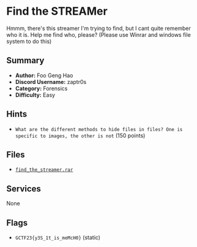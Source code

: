 # Find the STREAMer
Hmmm, there's this streamer I'm trying to find, but I cant quite remember who it is. Help me find who, please?
(Please use Winrar and windows file system to do this)

## Summary
- **Author:** Foo Geng Hao
- **Discord Username:** zaptr0s
- **Category:** Forensics
- **Difficulty:** Easy

## Hints
- `What are the different methods to hide files in files? One is specific to images, the other is not` (150 points)

## Files
- [`find_the_streamer.rar`](dist\find_the_streamer.rar)


## Services
None

## Flags
- `GCTF23{y3S_1t_is_meMcH0}` (static)
